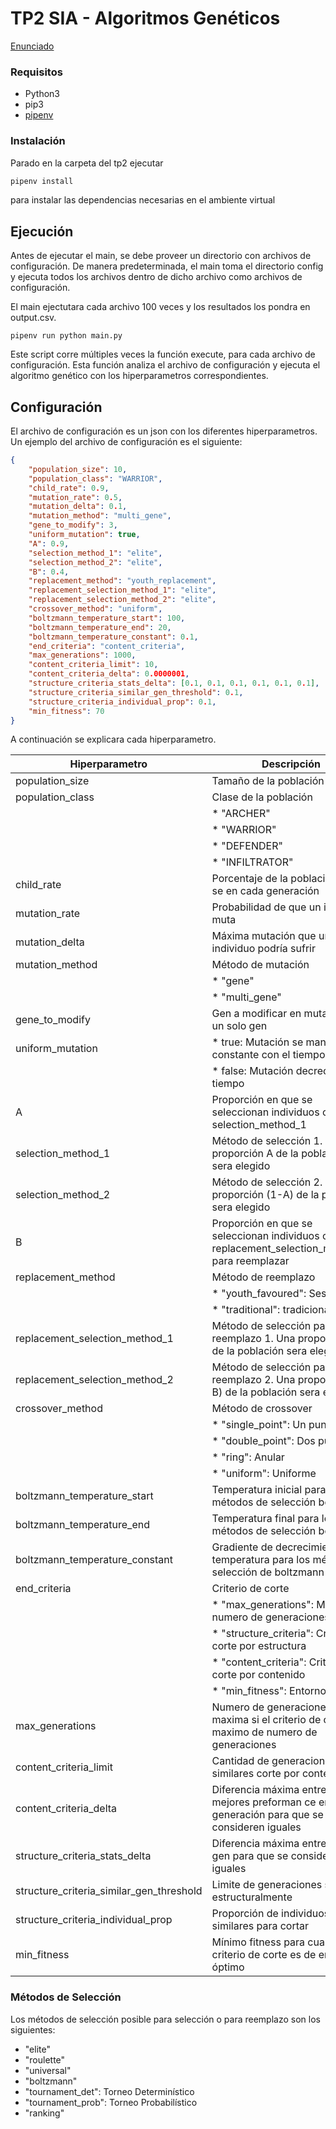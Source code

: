 
# TP2 SIA - Algoritmos Genéticos

[Enunciado](docs/SIA_TP2.pdf)

### Requisitos

- Python3
- pip3
- [pipenv](https://pypi.org/project/pipenv/)

### Instalación

Parado en la carpeta del tp2 ejecutar

```sh
pipenv install
```

para instalar las dependencias necesarias en el ambiente virtual

## Ejecución

Antes de ejecutar el main, se debe proveer un directorio con archivos de configuración. De manera predeterminada, el main toma el directorio config y ejecuta todos los archivos dentro de dicho archivo como archivos de configuración.

El main ejectutara cada archivo 100 veces y los resultados los pondra en output.csv.

```
pipenv run python main.py
```

Este script corre múltiples veces la función execute, para cada archivo de configuración.
Esta función analiza el archivo de configuración y ejecuta el algoritmo genético con los hiperparametros correspondientes.

## Configuración

El archivo de configuración es un json con los diferentes hiperparametros. Un ejemplo del archivo de configuración es el siguiente:

```json
{
    "population_size": 10,
    "population_class": "WARRIOR",
    "child_rate": 0.9,
    "mutation_rate": 0.5,
    "mutation_delta": 0.1,
    "mutation_method": "multi_gene",
    "gene_to_modify": 3,
    "uniform_mutation": true,
    "A": 0.9,
    "selection_method_1": "elite",
    "selection_method_2": "elite",
    "B": 0.4,
    "replacement_method": "youth_replacement",
    "replacement_selection_method_1": "elite",
    "replacement_selection_method_2": "elite",
    "crossover_method": "uniform",
    "boltzmann_temperature_start": 100,
    "boltzmann_temperature_end": 20,
    "boltzmann_temperature_constant": 0.1,
    "end_criteria": "content_criteria",
    "max_generations": 1000,
    "content_criteria_limit": 10,
    "content_criteria_delta": 0.0000001,
    "structure_criteria_stats_delta": [0.1, 0.1, 0.1, 0.1, 0.1, 0.1],
    "structure_criteria_similar_gen_threshold": 0.1,
    "structure_criteria_individual_prop": 0.1,
    "min_fitness": 70
}
```

A continuación se explicara cada hiperparametro.

| Hiperparametro                           | Descripción                                                                                           |
|------------------------------------------|-------------------------------------------------------------------------------------------------------|
| population_size                          | Tamaño de la población                                                                                |
| population_class                         | Clase de la población                                                                                 |
|                                          | * "ARCHER"                                                                                            |
|                                          | * "WARRIOR"                                                                                           |
|                                          | * "DEFENDER"                                                                                          |
|                                          | * "INFILTRATOR"                                                                                       |
| child_rate                               | Porcentaje de la población que se en cada generación                                                  |
| mutation_rate                            | Probabilidad de que un individuo muta                                                                 |
| mutation_delta                           | Máxima mutación que un individuo podría sufrir                                                        |
| mutation_method                          | Método de mutación                                                                                    |
|                                          | * "gene"                                                                                              |
|                                          | * "multi_gene"                                                                                        |
| gene_to_modify                           | Gen a modificar en mutación de un solo gen                                                            |
| uniform_mutation                         | * true: Mutación se mantiene constante con el tiempo                                                  |
|                                          | * false: Mutación decrece con el tiempo                                                               |
| A                                        | Proporción en que se seleccionan individuos con selection_method_1                                    |
| selection_method_1                       | Método de selección 1. Una proporción A de la población sera elegido                                  |
| selection_method_2                       | Método de selección 2. Una proporción (1-A) de la población sera elegido                              |
| B                                        | Proporción en que se seleccionan individuos con replacement_selection_method_1 para reemplazar        |
| replacement_method                       | Método de reemplazo                                                                                   |
|                                          | * "youth_favoured": Sesgo joven                                                                       |
|                                          | * "traditional": tradicional                                                                          |
| replacement_selection_method_1           | Método de selección para el reemplazo 1. Una proporción B de la población sera elegido                |
| replacement_selection_method_2           | Método de selección para el reemplazo 2. Una proporción (1-B) de la población sera elegido            |
| crossover_method                         | Método de crossover                                                                                   |
|                                          | * "single_point": Un punto                                                                            |
|                                          | * "double_point": Dos puntos                                                                          |
|                                          | * "ring": Anular                                                                                      |
|                                          | * "uniform": Uniforme                                                                                 |
| boltzmann_temperature_start              | Temperatura inicial para los métodos de selección boltzmann                                           |
| boltzmann_temperature_end                | Temperatura final para los métodos de selección boltzmann                                             |
| boltzmann_temperature_constant           | Gradiente de decrecimiento de temperatura para los métodos de selección de boltzmann                  |
| end_criteria                             | Criterio de corte                                                                                     |
|                                          | * "max_generations": Máximo numero de generaciones                                                    |
|                                          | * "structure_criteria": Criterio de corte por estructura                                              |
|                                          | * "content_criteria": Criterio de corte por contenido                                                 |
|                                          | * "min_fitness": Entorno Optimo                                                                       |
| max_generations                          | Numero de generaciones maxima si el criterio de corte es maximo de numero de generaciones             |
| content_criteria_limit                   | Cantidad de generaciones similares corte por contenido                                                |
| content_criteria_delta                   | Diferencia máxima entre las mejores preforman ce entre cada generación para que se consideren iguales |
| structure_criteria_stats_delta           | Diferencia máxima entre cada gen para que se consideren iguales                                       |
| structure_criteria_similar_gen_threshold | Limite de generaciones similares estructuralmente                                                     |
| structure_criteria_individual_prop       | Proporción de individuos similares para cortar                                                        |
| min_fitness                              | Mínimo fitness para cuando el criterio de corte es de entorno óptimo                                  |

### Métodos de Selección

Los métodos de selección posible para selección o para reemplazo son los siguientes:

* "elite"
* "roulette"
* "universal"
* "boltzmann"
* "tournament_det": Torneo Determinístico
* "tournament_prob": Torneo Probabilístico
* "ranking"

